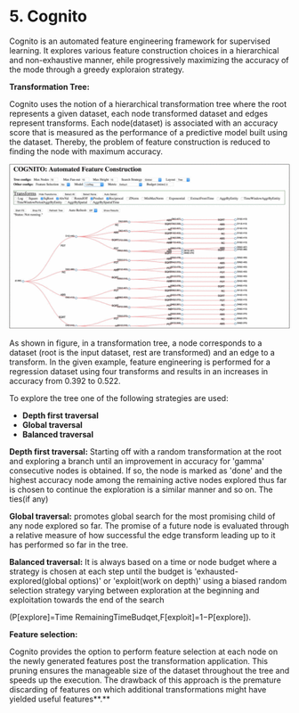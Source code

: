 # 5. Cognito

Cognito is an automated feature engineering framework for supervised learning. It explores various feature construction choices in a hierarchical and non-exhaustive manner, ehile progressively maximizing the accuracy of the mode through a greedy exploraion strategy.

**Transformation Tree:**

Cognito uses the notion of a hierarchical transformation tree where the root represents a given dataset, each node transformed dataset and edges represent transforms. Each node\(dataset\) is associated with an accuracy score that is measured as the performance of a predictive model built using the dataset. Thereby, the problem of feature construction is reduced to finding the node with maximum accuracy.

![](../.gitbook/assets/image%20%287%29.png)

As shown in figure, in a transformation tree, a node corresponds to a dataset \(root is the input dataset, rest are transformed\) and an edge to a transform. In the given example, feature engineering is performed for a regression dataset using four transforms and results in an increases in accuracy from 0.392 to 0.522.

To explore the tree one of the following strategies are used:                                                                     

* **Depth first traversal**
* **Global traversal**
* **Balanced traversal**

**Depth first traversal:** Starting off with a random transformation at the root and exploring a branch until an improvement in accuracy for 'gamma' consecutive nodes is obtained. If so, the node is marked as 'done' and the highest accuracy node among the remaining active nodes explored thus far is chosen to continue the exploration is a similar manner and so on. The ties\(if any\)

**Global traversal:** promotes global search for the most promising child of any node explored so far. The promise of a future node is evaluated through a relative measure of how successful the edge transform leading up to it has performed so far in the tree.

**Balanced traversal:** It is always based on a time or node budget where a strategy is chosen at each step until the budget is 'exhausted-explored\(global options\)' or 'exploit\(work on depth\)' using a biased random selection strategy varying between exploration at the beginning and exploitation towards the end of the search 

\(P\[explore\]=Time RemainingTimeBudqet,F\[exploit\]=1−P\[explore\]\).



**Feature selection:** 

Cognito provides the option to perform feature selection at each node on the newly generated features post the transformation application. This pruning ensures the manageable size of the dataset throughout the tree and speeds up the execution. The drawback of this approach is the premature discarding of features on which additional transformations might have yielded useful features**.**

